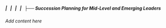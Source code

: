 ##### |   |   |   |   ├── Succession Planning for Mid-Level and Emerging Leaders

*Add content here*